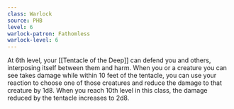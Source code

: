 ```yaml
---
class: Warlock
source: PHB
level: 6
warlock-patron: Fathomless
warlock-level: 6
---
```


At 6th level, your [[Tentacle of the Deep]] can defend you and others, interposing itself between them and harm. When you or a creature you can see takes damage while within 10 feet of the tentacle, you can use your reaction to choose one of those creatures and reduce the damage to that creature by 1d8. When you reach 10th level in this class, the damage reduced by the tentacle increases to 2d8.
